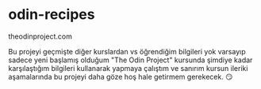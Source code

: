 # odin-recipes
theodinproject.com

Bu projeyi geçmişte diğer kurslardan vs öğrendiğim bilgileri yok varsayıp sadece yeni başlamış olduğum "The Odin Project" kursunda şimdiye kadar karşılaştığım bilgileri kullanarak yapmaya çalıştım ve sanırım kursun ileriki aşamalarında bu projeyi daha göze hoş hale getirmem gerekecek. :smirk: